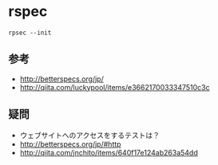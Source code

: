 # rspec

```
rpsec --init
```

## 参考

- http://betterspecs.org/jp/
- http://qiita.com/luckypool/items/e3662170033347510c3c

## 疑問

- ウェブサイトへのアクセスをするテストは？
 - http://betterspecs.org/jp/#http
 - http://qiita.com/jnchito/items/640f17e124ab263a54dd
